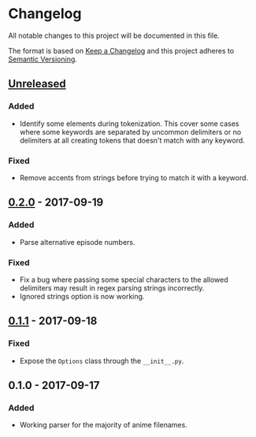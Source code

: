# Changelog
All notable changes to this project will be documented in this file.

The format is based on [Keep a Changelog](http://keepachangelog.com/en/1.0.0/)
and this project adheres to [Semantic Versioning](http://semver.org/spec/v2.0.0.html).

## [Unreleased]
### Added
- Identify some elements during tokenization. This cover some cases where some keywords are separated by uncommon delimiters or no delimiters at all creating tokens that doesn't match with any keyword.

### Fixed
- Remove accents from strings before trying to match it with a keyword.

## [0.2.0] - 2017-09-19
### Added
- Parse alternative episode numbers.

### Fixed
- Fix a bug where passing some special characters to the allowed delimiters may result in regex parsing strings incorrectly.
- Ignored strings option is now working.

## [0.1.1] - 2017-09-18
### Fixed
- Expose the `Options` class through the `__init__.py`.

## 0.1.0 - 2017-09-17
### Added
- Working parser for the majority of anime filenames.

[Unreleased]: https://github.com/igorcmoura/anitopy/compare/v0.2.0...HEAD
[0.2.0]: https://github.com/igorcmoura/anitopy/compare/v0.1.1...v0.2.0
[0.1.1]: https://github.com/igorcmoura/anitopy/compare/v0.1.0...v0.1.1
